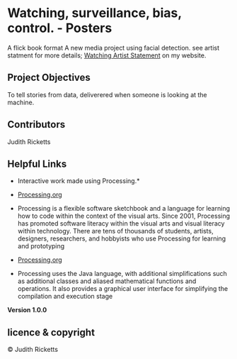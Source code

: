 # Watching, surveillance, bias, control. - Posters 

A flick book format
A new media project using facial detection. see artist statment for more details; 
[Watching Artist Statement](https://lovespictures.com/watching) on my website.

## Project Objectives
To tell stories from data, deliverered when someone is looking at the machine.

## Contributors
Judith Ricketts


## Helpful Links

* Interactive work made using Processing.* 
* [Processing.org](https://processing.org/)  
* Processing is a flexible software sketchbook and a language for learning how to code within the context of the visual arts. Since 2001, Processing has promoted software literacy within the visual arts and visual literacy within technology. There are tens of thousands of students, artists, designers, researchers, and hobbyists who use Processing for learning and prototyping

* [Processing.org](https://en.wikipedia.org/wiki/Processing_(programming_language)#:~:text=Processing%20uses%20the%20Java%20language,the%20compilation%20and%20execution%20stage.)   
* Processing uses the Java language, with additional simplifications such as additional classes and aliased mathematical functions and operations. It also provides a graphical user interface for simplifying the compilation and execution stage

**Version 1.0.0**

## licence & copyright

© Judith Ricketts 
